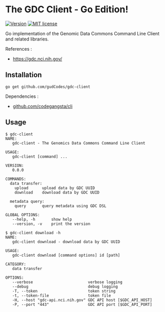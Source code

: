 # The GDC Client - Go Edition!
[![Version](https://img.shields.io/badge/version-2016.04.0-red.svg?style=flat)](README.md) [![MIT license](http://img.shields.io/badge/license-MIT-blue.svg?style=flat)](LICENSE)

Go implementation of the Genomic Data Commons Command Line Client and related libraries.

References :

* https://gdc.nci.nih.gov/

## Installation

```
go get github.com/gudCodes/gdc-client
```

Dependencies :
* [github.com/codegangsta/cli](https://github.com/codegangsta/cli)

## Usage

```
$ gdc-client
NAME:
   gdc-client - The Genomics Data Commons Command Line Client

USAGE:
   gdc-client [command] ...

VERSION:
   0.0.0

COMMANDS:
  data transfer:
    upload      upload data by GDC UUID
    download    download data by GDC UUID

  metadata query:
    query       query metadata using GDC DSL

GLOBAL OPTIONS:
   --help, -h       show help
   --version, -v    print the version
```

```
$ gdc-client download -h
NAME:
   gdc-client download - download data by GDC UUID

USAGE:
   gdc-client download [command options] id [path]

CATEGORY:
   data transfer

OPTIONS:
   --verbose                        verbose logging
   --debug                          debug logging
   -T, --token                      token string
   -t, --token-file                 token file
   -H, --host "gdc-api.nci.nih.gov" GDC API host [$GDC_API_HOST]
   -P, --port "443"                 GDC API port [$GDC_API_PORT]
```
